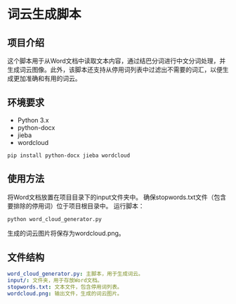 # 词云生成脚本

## 项目介绍
这个脚本用于从Word文档中读取文本内容，通过结巴分词进行中文分词处理，并生成词云图像。此外，该脚本还支持从停用词列表中过滤出不需要的词汇，以便生成更加准确和有用的词云。

## 环境要求
- Python 3.x
- python-docx
- jieba
- wordcloud
```
pip install python-docx jieba wordcloud
```

## 使用方法
将Word文档放置在项目目录下的input文件夹中。
确保stopwords.txt文件（包含要排除的停用词）位于项目根目录中。
运行脚本：
```
python word_cloud_generator.py
```
生成的词云图片将保存为wordcloud.png。

## 文件结构
```yaml
word_cloud_generator.py: 主脚本，用于生成词云。
input/: 文件夹，用于存放Word文档。
stopwords.txt: 文本文件，包含停用词列表。
wordcloud.png: 输出文件，生成的词云图片。
```
